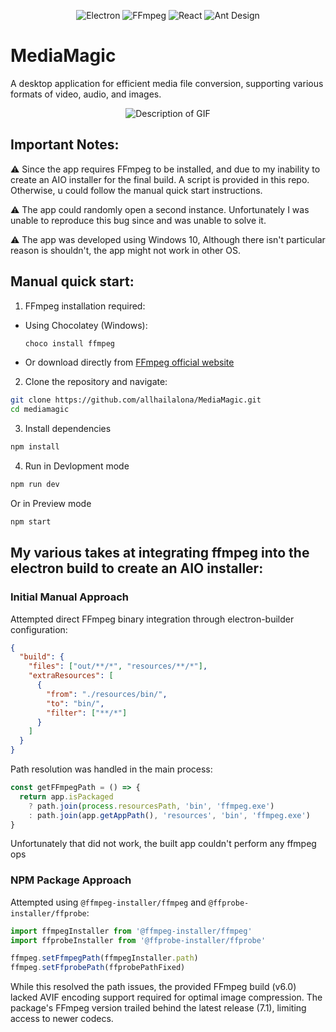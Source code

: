 <div align="center">
  
![Electron](https://img.shields.io/badge/Electron-47848F?style=for-the-badge&logo=electron&logoColor=white)
![FFmpeg](https://img.shields.io/badge/FFmpeg-007808?style=for-the-badge&logo=ffmpeg&logoColor=white)
![React](https://img.shields.io/badge/React-61DAFB?style=for-the-badge&logo=react&logoColor=black)
![Ant Design](https://img.shields.io/badge/Ant%20Design-0170FE?style=for-the-badge&logo=ant-design&logoColor=white)

</div>

# MediaMagic

A desktop application for efficient media file conversion, supporting various formats of video, audio, and images.

<div align="center">
  <img src="./assets/new_output.gif" alt="Description of GIF" />
</div>

## Important Notes:

⚠️ Since the app requires FFmpeg to be installed, and due to my inability to create an AIO installer for the final build. A script is provided in this repo. Otherwise, u could follow the manual quick start instructions.

⚠️ The app could randomly open a second instance. Unfortunately I was unable to reproduce this bug since and was unable to solve it.

⚠️ The app was developed using Windows 10, Although there isn't particular reason is shouldn't, the app might not work in other OS.

## Manual quick start:

1. FFmpeg installation required:

- Using Chocolatey (Windows):
  ```bash
  choco install ffmpeg
  ```
- Or download directly from [FFmpeg official website](https://ffmpeg.org/download.html)


2. Clone the repository and navigate:

```bash
git clone https://github.com/allhailalona/MediaMagic.git
cd mediamagic
```

3. Install dependencies

```bash
npm install
```

4. Run in Devlopment mode

```bash
npm run dev
```

Or in Preview mode

```bash
npm start
```

## My various takes at integrating ffmpeg into the electron build to create an AIO installer:

### Initial Manual Approach

Attempted direct FFmpeg binary integration through electron-builder configuration:

```json
{
  "build": {
    "files": ["out/**/*", "resources/**/*"],
    "extraResources": [
      {
        "from": "./resources/bin/",
        "to": "bin/",
        "filter": ["**/*"]
      }
    ]
  }
}
```

Path resolution was handled in the main process:

```typescript
const getFFmpegPath = () => {
  return app.isPackaged
    ? path.join(process.resourcesPath, 'bin', 'ffmpeg.exe')
    : path.join(app.getAppPath(), 'resources', 'bin', 'ffmpeg.exe')
}
```

Unfortunately that did not work, the built app couldn't perform any ffmpeg ops

### NPM Package Approach

Attempted using `@ffmpeg-installer/ffmpeg` and `@ffprobe-installer/ffprobe`:

```typescript
import ffmpegInstaller from '@ffmpeg-installer/ffmpeg'
import ffprobeInstaller from '@ffprobe-installer/ffprobe'

ffmpeg.setFfmpegPath(ffmpegInstaller.path)
ffmpeg.setFfprobePath(ffprobePathFixed)
```

While this resolved the path issues, the provided FFmpeg build (v6.0) lacked AVIF encoding support required for optimal image compression. The package's FFmpeg version trailed behind the latest release (7.1), limiting access to newer codecs.

